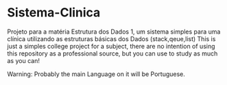 # Sistema-Clinica
Projeto para a matéria Estrutura dos Dados 1, um sistema simples para uma clínica utilizando as estruturas básicas dos Dados (stack,qeue,list)
This is just a simples college project for a subject, there are no intention of using this repository as a professional source, but you
can use to study as much as you can!

Warning: Probably the main Language on it will be Portuguese.
